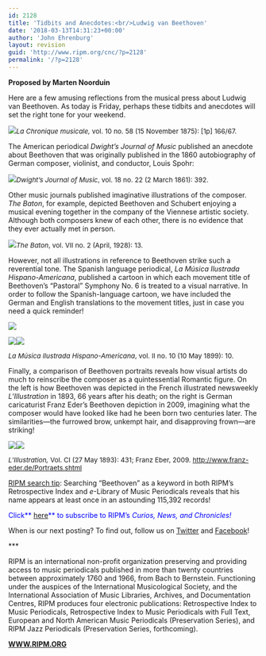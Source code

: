 ```yaml
---
id: 2128
title: 'Tidbits and Anecdotes:<br/>Ludwig van Beethoven'
date: '2018-03-13T14:31:23+00:00'
author: 'John Ehrenburg'
layout: revision
guid: 'http://www.ripm.org/cnc/?p=2128'
permalink: '/?p=2128'
---
```


**Proposed by Marten Noorduin**

Here are a few amusing reflections from the musical press about Ludwig van Beethoven. As today is Friday, perhaps these tidbits and anecdotes will set the right tone for your weekend.

![](http://www.ripm.org/cnc/wp-content/uploads/2018/03/1-beethoven.jpg)<span style="font-size: 10pt;">*La Chronique musicale,* vol. 10 no. 58 (15 November 1875): \[1p\] 166/67.</span>

The American periodical *Dwight’s Journal of Music* published an anecdote about Beethoven that was originally published in the 1860 autobiography of German composer, violinist, and conductor, Louis Spohr:

![](http://www.ripm.org/cnc/wp-content/uploads/2018/03/2.1-beethoven.jpg)<span style="font-size: 10pt;">*Dwight’s Journal of Music*, vol. 18 no. 22 (2 March 1861): 392.</span>

Other music journals published imaginative illustrations of the composer. *The Baton*, for example, depicted Beethoven and Schubert enjoying a musical evening together in the company of the Viennese artistic society. Although both composers knew of each other, there is no evidence that they ever actually met in person.

![](http://www.ripm.org/cnc/wp-content/uploads/2018/03/3-beethoven.jpg)<span style="font-size: 10pt;">*The Baton*, vol. VII no. 2 (April, 1928): 13.</span>

However, not all illustrations in reference to Beethoven strike such a reverential tone. The Spanish language periodical, *La Música Ilustrada Hispano-Americana*, published a cartoon in which each movement title of Beethoven’s “Pastoral” Symphony No. 6 is treated to a visual narrative. In order to follow the Spanish-language cartoon, we have included the German and English translations to the movement titles, just in case you need a quick reminder!

![](http://www.ripm.org/cnc/wp-content/uploads/2018/03/1-Beethoven-final.jpg)

![](http://www.ripm.org/cnc/wp-content/uploads/2018/03/7-beethoven-final.jpg)![](http://www.ripm.org/cnc/wp-content/uploads/2018/03/6-beethoven-final.jpg)

<span style="font-size: 10pt;">*La Música Ilustrada Hispano-Americana*, vol. II no. 10 (10 May 1899): 10.</span>

Finally, a comparison of Beethoven portraits reveals how visual artists do much to reinscribe the composer as a quintessential Romantic figure. On the left is how Beethoven was depicted in the French illustrated newsweekly *L’Illustration* in 1893, 66 years after his death; on the right is German caricaturist Franz Eder’s Beethoven depiction in 2009, imagining what the composer would have looked like had he been born two centuries later. The similarities—the furrowed brow, unkempt hair, and disapproving frown—are striking!

![](http://www.ripm.org/cnc/wp-content/uploads/2018/03/1-Beethoven.jpg)![](http://www.ripm.org/cnc/wp-content/uploads/2018/03/6-beethoven.jpg)

<span style="font-size: 10pt;">*L’Illustration,* Vol. CI (27 May 1893): 431; Franz Eber, 2009. <http://www.franz-eder.de/Portraets.shtml></span>

<u>RIPM search tip</u>: Searching “Beethoven” as a keyword in both RIPM’s Retrospective Index and *e*-Library of Music Periodicals reveals that his name appears at least once in an astounding 115,392 records!

<span style="color: #0000ff;">Click**<span style="color: #ff0000;"> [here](http://ripm.org/?page=cncsubscribe)</span>** to subscribe to RIPM’s *Curios, News, and Chronicles!* </span>

When is our next posting? To find out, follow us on [Twitter](https://twitter.com/RIPMCenter) and [Facebook](https://www.facebook.com/RIPMCenter/)!

\*\*\*

RIPM is an international non-profit organization preserving and providing access to music periodicals published in more than twenty countries between approximately 1760 and 1966, from Bach to Bernstein. Functioning under the auspices of the International Musicological Society, and the International Association of Music Libraries, Archives, and Documentation Centres, RIPM produces four electronic publications: Retrospective Index to Music Periodicals, Retrospective Index to Music Periodicals with Full Text, European and North American Music Periodicals (Preservation Series), and RIPM Jazz Periodicals (Preservation Series, forthcoming).

[**WWW.RIPM.ORG**](http://www.ripm.org/)
